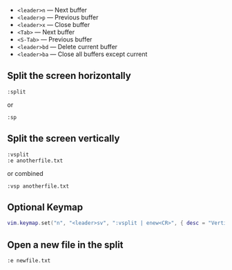 
- `<leader>n` — Next buffer
- `<leader>p` — Previous buffer
- `<leader>x` — Close buffer
- `<Tab>` — Next buffer
- `<S-Tab>` — Previous buffer
- `<leader>bd` — Delete current buffer
- `<leader>ba` — Close all buffers except current


## Split the screen horizontally

```plaintext
:split
```

or

```plaintext
:sp
```

## Split the screen vertically

```plaintext
:vsplit
:e anotherfile.txt
```

or combined

```plaintext
:vsp anotherfile.txt
```

## Optional Keymap

```lua
vim.keymap.set("n", "<leader>sv", ":vsplit | enew<CR>", { desc = "Vertical split and new file" })
```

## Open a new file in the split

```plaintext
:e newfile.txt
```

